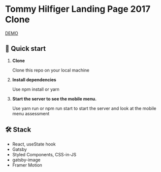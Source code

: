 # Tommy Hilfiger Landing Page 2017 Clone

[DEMO](https://jonathangiardino.github.io/tommy-hilfiger-landing-page-rebuild/)

## 🚀 Quick start

1.  **Clone**

    Clone this repo on your local machine

2.  **Install dependencies**

    Use npm install or yarn

3.  **Start the server to see the mobile menu.**

    Use yarn run or npm run start to start the server and look at the mobile menu assessment

## 🛠 Stack

- React, useState hook
- Gatsby
- Styled Components, CSS-in-JS
- gatsby-image
- Framer Motion

